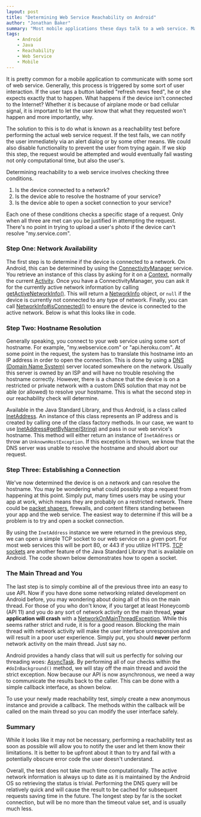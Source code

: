 ```yaml
---
layout: post
title: "Determining Web Service Reachability on Android"
author: "Jonathan Baker"
summary: "Most mobile applications these days talk to a web service. Making sure you can reach your destination prior to performing any requests is good practice. In this guide, we will take a look at a thorough approach to do just that."
tags:
    - Android
    - Java
    - Reachability
    - Web Service
    - Mobile
---
```

It is pretty common for a mobile application to communicate with some sort of web service. Generally, this process is triggered by some sort of user interaction. If the user taps a button labeled "refresh news feed", he or she expects exactly that to happen. What happens if the device isn't connected to the Internet? Whether it is because of airplane mode or bad cellular signal, it is important to let the user know that what they requested won't happen and more importantly, why.

The solution to this is to do what is known as a reachability test before performing the actual web service request. If the test fails, we can notify the user immediately via an alert dialog or by some other means. We could also disable functionality to prevent the user from trying again. If we skip this step, the request would be attempted and would eventually fail wasting not only computational time, but also the user's.

Determining reachability to a web service involves checking three conditions.

1. Is the device connected to a network?
2. Is the device able to resolve the hostname of your service?
3. Is the device able to open a socket connection to your service? 

Each one of these conditions checks a specific stage of a request. Only when all three are met can you be justified in attempting the request. There's no point in trying to upload a user's photo if the device can't resolve "my.service.com".

### Step One: Network Availability

The first step is to determine if the device is connected to a network. On Android, this can be determined by using the [ConnectivityManager][1] service. You retrieve an instance of this class by asking for it on a [Context][5], normally the current [Activity][6]. Once you have a ConnectivityManager, you can ask it for the currently active network information by calling [getActiveNetworkInfo()][3]. This will return a [NetworkInfo][2] object, or `null` if the device is currently not connected to any type of network. Finally, you can call [NetworkInfo#isConnected()][4] to ensure the device is connected to the active network. Below is what this looks like in code.

<script src="https://gist.github.com/cocoahero/063a3cbb4230d5f4f126.js"></script>

### Step Two: Hostname Resolution

Generally speaking, you connect to your web service using some sort of hostname. For example, "my.webservice.com" or "api.heroku.com". At some point in the request, the system has to translate this hostname into an IP address in order to open the connection. This is done by using a [DNS (Domain Name System)][7] server located somewhere on the network. Usually this server is owned by an ISP and will have no trouble resolving the hostname correctly. However, there is a chance that the device is on a restricted or private network with a custom DNS solution that may not be able (or allowed) to resolve your hostname. This is what the second step in our reachability check will determine.

Available in the Java Standard Library, and thus Android, is a class called [InetAddress][8]. An instance of this class represents an IP address and is created by calling one of the class factory methods. In our case, we want to use [InetAddress#getByName(String)][9] and pass in our web service's hostname. This method will either return an instance of `InetAddress` or throw an `UnknownHostException`. If this exception is thrown, we know that the DNS server was unable to resolve the hostname and should abort our request.

<script src="https://gist.github.com/cocoahero/017dbc8895fa00d6d3aa.js"></script>

### Step Three: Establishing a Connection

We've now determined the device is on a network and can resolve the hostname. You may be wondering what could possibly stop a request from happening at this point. Simply put, many times users may be using your app at work, which means they are probably on a restricted network. There could be [packet shapers][10], firewalls, and content filters standing between your app and the web service. The easiest way to determine if this will be a problem is to try and open a socket connection.

By using the `InetAddress` instance we were returned in the previous step, we can open a simple TCP socket to our web service on a given port. For most web services this will be port 80, or 443 if you utilize HTTPS. [TCP sockets][11] are another feature of the Java Standard Library that is available on Android. The code shown below demonstrates how to open a socket.

<script src="https://gist.github.com/cocoahero/e1bc6bf5a1a888d62d2b.js"></script>

### The Main Thread and You

The last step is to simply combine all of the previous three into an easy to use API. Now if you have done some networking related development on Android before, you may wondering about doing all of this on the main thread. For those of you who don't know, if you target at least Honeycomb (API 11) and you do any sort of network activity on the main thread, **your application will crash** with a [NetworkOnMainThreadException][12]. While this seems rather strict and rude, it is for a good reason. Blocking the main thread with network activity will make the user interface unresponsive and will result in a poor user experience. Simply put, you should **never** perform network activity on the main thread. Just say no.

Android provides a handy class that will suit us perfectly for solving our threading woes: [AsyncTask][13]. By performing all of our checks within the `#doInBackground()` method, we will stay off the main thread and avoid the strict exception. Now because our API is now asynchronous, we need a way to communicate the results back to the caller. This can be done with a simple callback interface, as shown below.

<script src="https://gist.github.com/cocoahero/01a24c4fcccf40dcdd99.js?file=ReachabilityTest.java"></script>

To use your newly made reachability test, simply create a new anonymous instance and provide a callback. The methods within the callback will be called on the main thread so you can modify the user interface safely.

<script src="https://gist.github.com/cocoahero/01a24c4fcccf40dcdd99.js?file=MyActivity.java"></script>

### Summary

While it looks like it may not be necessary, performing a reachability test as soon as possible will allow you to notify the user and let them know their limitations. It is better to be upfront about it than to try and fail with a potentially obscure error code the user doesn't understand. 

Overall, the test does not take much time computationally. The active network information is always up to date as it is maintained by the Android OS so retrieving the status is trivial. Performing the DNS query will be relatively quick and will cause the result to be cached for subsequent requests saving time in the future. The longest step by far is the socket connection, but will be no more than the timeout value set, and is usually much less.

[1]: http://developer.android.com/reference/android/net/ConnectivityManager.html
[2]: http://developer.android.com/reference/android/net/NetworkInfo.html
[3]: http://developer.android.com/reference/android/net/ConnectivityManager.html#getActiveNetworkInfo()
[4]: http://developer.android.com/reference/android/net/NetworkInfo.html#isConnected()
[5]: http://developer.android.com/reference/android/content/Context.html
[6]: http://developer.android.com/reference/android/app/Activity.html
[7]: http://en.wikipedia.org/wiki/Domain_Name_System
[8]: http://developer.android.com/reference/java/net/InetAddress.html
[9]: http://developer.android.com/reference/java/net/InetAddress.html#getByName(java.lang.String)
[10]: http://en.wikipedia.org/wiki/Traffic_shaping
[11]: http://developer.android.com/reference/java/net/Socket.html
[12]: http://developer.android.com/reference/android/os/NetworkOnMainThreadException.html
[13]: http://developer.android.com/reference/android/os/AsyncTask.html